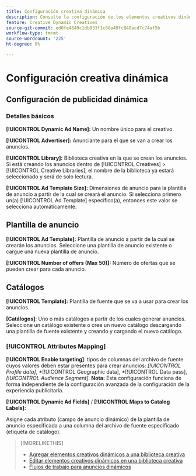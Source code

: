 ```yaml
---
title: Configuración creativa dinámica
description: Consulte la configuración de los elementos creativos dinámicos.
feature: Creative Dynamic Creatives
source-git-commit: ed0fe4849c1db933f1c68a49fc848acd7c74af5b
workflow-type: tm+mt
source-wordcount: '225'
ht-degree: 0%

---
```


# Configuración creativa dinámica

<!-- add a description -->

<!-- This looks the same for me for either HTML5 type as of 9/24:

## Dynamic ad settings for static HTML5 ads {#dynamic-ad-settings-static-html5}

### Basic Details

**[!UICONTROL Advertiser]:** The advertiser for which to create the ads.

**[!UICONTROL Library]:** The creative library in which to create the ads.

**[!UICONTROL Dynamic Ad Name]:** A unique name for the creative.

**[!UICONTROL Ad Template Size]:** The ad dimensions for the ad template from which to create the ad. If you first select a specific [!UICONTROL Ad Template], then this value is automatically selected.

**[!UICONTROL Ad Template Type]:** The type of ad template from which to create the ad: *[!UICONTROL Static HTML5]* or *[!UICONTROL Dynamic HTML5]*.  If you first select a specific [!UICONTROL Ad Template], then this value is automatically selected.

**[!UICONTROL Ad Template]:** The ad template from which to create the ad.

**[!UICONTROL clickURL]:** A valid landing page URL to which users are redirected when they click the ad.

### [!UICONTROL Attributes Details]

-->

## Configuración de publicidad dinámica<!-- for dynamic HTML5 ads {#dynamic-ad-settings-dynamic-html5}-->

<!-- add a description -->

### Detalles básicos

**[!UICONTROL Dynamic Ad Name]:** Un nombre único para el creativo.

**[!UICONTROL Advertiser]:** Anunciante para el que se van a crear los anuncios.

**[!UICONTROL Library]:** Biblioteca creativa en la que se crean los anuncios. Si está creando los anuncios dentro de [!UICONTROL Creatives] > [!UICONTROL Creative Libraries], el nombre de la biblioteca ya estará seleccionado y será de solo lectura.

**[!UICONTROL Ad Template Size]:** Dimensiones de anuncio para la plantilla de anuncio a partir de la cual se creará el anuncio. Si selecciona primero un(a) [!UICONTROL Ad Template] específico(a), entonces este valor se selecciona automáticamente.

## Plantilla de anuncio

**[!UICONTROL Ad Template]:** Plantilla de anuncio a partir de la cual se crearán los anuncios. Seleccione una plantilla de anuncio existente o cargue una nueva plantilla de anuncio.<!-- Need to add the specs for that -->

**[!UICONTROL Number of offers (Max 50)]:** Número de ofertas que se pueden crear para cada anuncio.<!-- Clarify this: is this the frequency cap (max number of times an ad may be served)? -->

## Catálogos

**[!UICONTROL Template]:** Plantilla de fuente que se va a usar para crear los anuncios.

**\[Catálogos\]**: Uno o más catálogos a partir de los cuales generar anuncios. Seleccione un catálogo existente o cree un nuevo catálogo descargando una plantilla de fuente existente y creando y cargando el nuevo catálogo.<!-- Need to add the specs for that -->

### [!UICONTROL Attributes Mapping]

**[!UICONTROL Enable targeting]**: tipos de columnas del archivo de fuente cuyos valores deben estar presentes para crear anuncios: *[!UICONTROL Profile data]*, *[!UICONTROL Geographic data], *[!UICONTROL Data pass], *[!UICONTROL Audience Segment]*.  **Nota:** Esta configuración funciona de forma independiente de la configuración avanzada de la configuración de la experiencia publicitaria.<!-- Clarify what qualifies for each, and explain more -->

**[!UICONTROL Dynamic Ad Fields]** / **[!UICONTROL Maps to Catalog Labels]:**

Asigne cada atributo (campo de anuncio dinámico) de la plantilla de anuncio especificada a una columna del archivo de fuente especificado (etiqueta de catálogo).

>[!MORELIKETHIS]
>
>* [Agregar elementos creativos dinámicos a una biblioteca creativa](creative-add-dynamic.md)
>* [Editar elementos creativos dinámicos en una biblioteca creativa](creative-edit-dynamic.md)
>* [Flujos de trabajo para anuncios dinámicos](/help/creative/introduction/workflow-dynamic-ads.md)
